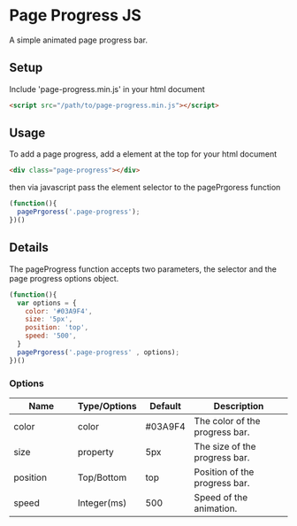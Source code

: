 # Page Progress JS
A simple animated page progress bar.

## Setup
Include 'page-progress.min.js' in your html document

```html
<script src="/path/to/page-progress.min.js"></script>
```

## Usage

To add a page progress, add a element at the top for your html document

```html
<div class="page-progress"></div>
```
then via javascript pass the element selector to the pagePrgoress function

```javascript
(function(){
  pagePrgoress('.page-progress');
})()
```
## Details

The pageProgress function accepts two parameters, the selector and the page progress options object.

```javascript
(function(){
  var options = {
    color: '#03A9F4',
    size: '5px',
    position: 'top',
    speed: '500',
  }
  pagePrgoress('.page-progress' , options);
})()
```

### Options
<table class="table table-bordered table-striped">
	<thead>
		<tr>
			<th style="width: 100px;">Name</th>
			<th style="width: 100px;">Type/Options</th>
			<th style="width: 50px;">Default</th>
			<th>Description</th>
		</tr>
	</thead>
	<tbody>
		<tr>
			<td>color</td>
			<td>color</td>
			<td>#03A9F4</td>
			<td>The color of the progress bar.</td>
		</tr>
    <tr>
			<td>size</td>
			<td>property</td>
			<td>5px</td>
			<td>The size of the progress bar.</td>
		</tr>
    <tr>
			<td>position</td>
			<td>Top/Bottom</td>
			<td>top</td>
			<td>Position of the progress bar.</td>
		</tr>
     <tr>
			<td>speed</td>
			<td>Integer(ms)</td>
			<td>500</td>
			<td>Speed of the animation.</td>
		</tr>
	</tbody>
</table>
